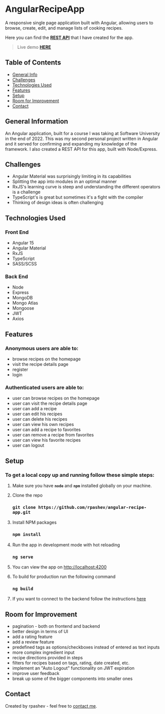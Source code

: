 # AngularRecipeApp
A responsive single page application built with Angular, allowing users to browse, create, edit, and manage lists of cooking recipes.

Here you can find the **[REST API](https://github.com/rpashev/recipes-REST-express)** that I have created for the app.  

> Live demo **[HERE](https://my-recipes-rp.netlify.app/)**

## Table of Contents
* [General Info](#general-information)
* [Challenges](#challenges)
* [Technologies Used](#technologies-used)
* [Features](#features)
* [Setup](#setup)
* [Room for Improvement](#room-for-improvement)
* [Contact](#contact)


## General Information
An Angular application, built for a course I was taking at Software University in the end of 2022. This was my second personal project written in Angular and it served for confirming and expanding my knowledge of the framework. I also created a REST API for this app, built with Node/Express. 


## Challenges
- Angular Material was surprisingly limiting in its capabilities
- Splitting the app into modules in an optimal manner
- RxJS's learning curve is steep and understanding the different operators is a challenge
- TypeScript's is great but sometimes it's a fight with the compiler
- Thinking of design ideas is often challenging


## Technologies Used  

### Front End
- Angular 15
- Angular Material
- RxJS
- TypeScript
- SASS/SCSS

  
 ### Back End
 - Node
 - Express 
 - MongoDB
 - Mongo Atlas
 - Mongoose
 - JWT
 - Axios


## Features
### Anonymous users are able to:
- browse recipes on the homepage
- visit the recipe details page
- register
- login

### Authenticated users are able to:
- user can browse recipes on the homepage
- user can visit the recipe details page
- user can add a recipe
- user can edit his recipes
- user can delete his recipes
- user can view his own recipes
- user can add a recipe to favorites
- user can remove a recipe from favorites
- user can view his favorite recipes
- user can logout


## Setup
### To get a local copy up and running follow these simple steps:

1. Make sure you have **`node`** and **`npm`** installed globally on your machine.  

2. Clone the repo  
    ### `git clone https://github.com/rpashev/angular-recipe-app.git`  

3. Install NPM packages  
    ### `npm install`    
  
4. Run the app in development mode with hot reloading  
    ### `ng serve`  

5. You can view the app on [http://localhost:4200](http://localhost:4200)  
 
6. To build for production run the following command  
    ### `ng build`

7. If you want to connect to the backend follow the instructions [here](https://github.com/rpashev/recipes-REST-express/#readme)


## Room for Improvement
- pagination - both on frontend and backend
- better design in terms of UI
- add a rating feature
- add a review feature
- predefined tags as options/checkboxes instead of entered as text inputs
- more complex ingredient input
- recipe directions provided in steps
- filters for recipes based on tags, rating, date created, etc.
- implement an "Auto Logout" functionality on JWT expiration
- improve user feedback
- break up some of the bigger components into smaller ones


## Contact
Created by rpashev - feel free to [contact me](https://www.rpashev.com/).

